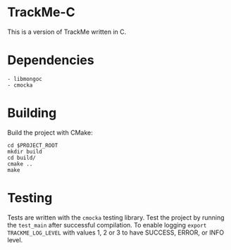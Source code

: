 # TrackMe-C
This is a version of TrackMe written in C. 

# Dependencies
    - libmongoc
    - cmocka
# Building
Build the project with CMake:
```
cd $PROJECT_ROOT
mkdir build
cd build/
cmake ..
make
```
# Testing
Tests are written with the `cmocka` testing library.
Test the project by running the `test_main` after successful compilation.
To enable logging `export TRACKME_LOG_LEVEL` with values 1, 2 or 3 to have SUCCESS, ERROR, or INFO level.
